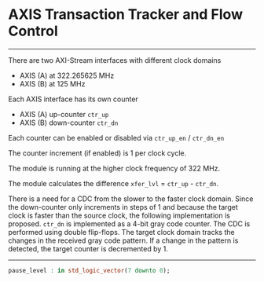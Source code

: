 # AXIS Transaction Tracker and Flow Control

---

There are two AXI-Stream interfaces with different clock domains
- AXIS (A) at 322.265625 MHz
- AXIS (B) at 125 MHz

Each AXIS interface has its own counter
- AXIS (A) up-counter `ctr_up`
- AXIS (B) down-counter `ctr_dn`

Each counter can be enabled or disabled via `ctr_up_en` / `ctr_dn_en`

The counter increment (if enabled) is 1 per clock cycle.

The module is running at the higher clock frequency of 322 MHz.

The module calculates the difference `xfer_lvl` = `ctr_up` - `ctr_dn`.

There is a need for a CDC from the slower to the faster clock domain.
Since the down-counter only increments in steps of 1 and because the target clock is faster than the source clock, the following implementation is proposed.
`ctr_dn` is implemented as a 4-bit gray code counter.
The CDC is performed using double flip-flops.
The target clock domain tracks the changes in the received gray code pattern.
If a change in the pattern is detected, the target counter is decremented by 1.

---

```vhdl
pause_level : in std_logic_vector(7 downto 0);
```



